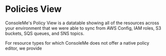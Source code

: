 # Policies View

ConsoleMe's Policy View is a datatable showing all of the resources across your environment that we were able to sync from AWS Config, IAM roles, S3 buckets, SQS queues, and SNS topics.

For resource types for which ConsoleMe does not offer a native policy editor, we provide 

